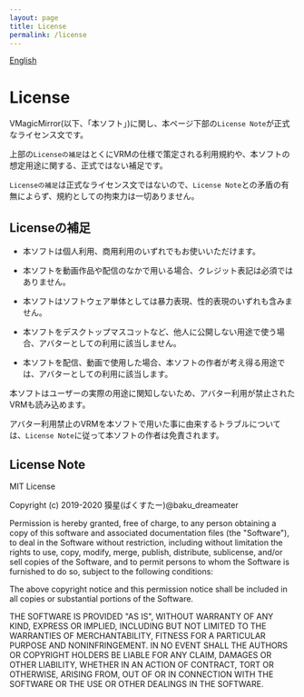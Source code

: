 ```yaml
---
layout: page
title: License
permalink: /license
---
```


[English](./en/license)

# License

VMagicMirror(以下、「本ソフト」)に関し、本ページ下部の`License Note`が正式なライセンス文です。

上部の`Licenseの補足`はとくにVRMの仕様で策定される利用規約や、本ソフトの想定用途に関する、正式ではない補足です。

`Licenseの補足`は正式なライセンス文ではないので、`License Note`との矛盾の有無によらず、規約としての拘束力は一切ありません。

## Licenseの補足

* 本ソフトは個人利用、商用利用のいずれでもお使いいただけます。
* 本ソフトを動画作品や配信のなかで用いる場合、クレジット表記は必須ではありません。

* 本ソフトはソフトウェア単体としては暴力表現、性的表現のいずれも含みません。
* 本ソフトをデスクトップマスコットなど、他人に公開しない用途で使う場合、アバターとしての利用に該当しません。
* 本ソフトを配信、動画で使用した場合、本ソフトの作者が考え得る用途では、アバターとしての利用に該当します。

本ソフトはユーザーの実際の用途に関知しないため、アバター利用が禁止されたVRMも読み込めます。

アバター利用禁止のVRMを本ソフトで用いた事に由来するトラブルについては、`License Note`に従って本ソフトの作者は免責されます。

## License Note

MIT License

Copyright (c) 2019-2020 獏星(ばくすたー)@baku_dreameater

Permission is hereby granted, free of charge, to any person obtaining a copy
of this software and associated documentation files (the "Software"), to deal
in the Software without restriction, including without limitation the rights
to use, copy, modify, merge, publish, distribute, sublicense, and/or sell
copies of the Software, and to permit persons to whom the Software is
furnished to do so, subject to the following conditions:

The above copyright notice and this permission notice shall be included in all
copies or substantial portions of the Software.

THE SOFTWARE IS PROVIDED "AS IS", WITHOUT WARRANTY OF ANY KIND, EXPRESS OR
IMPLIED, INCLUDING BUT NOT LIMITED TO THE WARRANTIES OF MERCHANTABILITY,
FITNESS FOR A PARTICULAR PURPOSE AND NONINFRINGEMENT. IN NO EVENT SHALL THE
AUTHORS OR COPYRIGHT HOLDERS BE LIABLE FOR ANY CLAIM, DAMAGES OR OTHER
LIABILITY, WHETHER IN AN ACTION OF CONTRACT, TORT OR OTHERWISE, ARISING FROM,
OUT OF OR IN CONNECTION WITH THE SOFTWARE OR THE USE OR OTHER DEALINGS IN THE
SOFTWARE.
